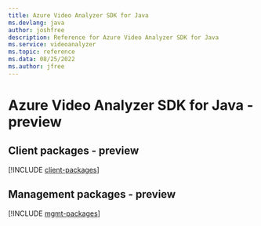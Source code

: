 ```yaml
---
title: Azure Video Analyzer SDK for Java
ms.devlang: java
author: joshfree
description: Reference for Azure Video Analyzer SDK for Java
ms.service: videoanalyzer
ms.topic: reference
ms.data: 08/25/2022
ms.author: jfree
---
```

# Azure Video Analyzer SDK for Java - preview

## Client packages - preview
[!INCLUDE [client-packages](video-analyzer-client-index.md)]
## Management packages - preview
[!INCLUDE [mgmt-packages](video-analyzer-mgmt-index.md)]